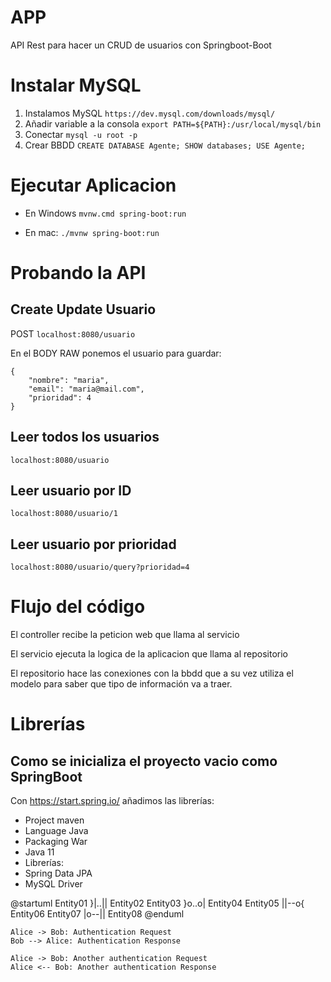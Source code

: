 # APP
API Rest para hacer un CRUD de usuarios con Springboot-Boot

# Instalar MySQL
1. Instalamos MySQL `https://dev.mysql.com/downloads/mysql/`
2. Añadir variable a la consola `export PATH=${PATH}:/usr/local/mysql/bin`
3. Conectar `mysql -u root -p` 
4. Crear BBDD `CREATE DATABASE Agente; SHOW databases; USE Agente;`

# Ejecutar Aplicacion
- En Windows `mvnw.cmd spring-boot:run`

- En mac: `./mvnw spring-boot:run`

# Probando la API

## Create Update Usuario 
POST `localhost:8080/usuario`

En el BODY RAW ponemos el usuario para guardar:
```
{
    "nombre": "maria",
    "email": "maria@mail.com",
    "prioridad": 4
}
```

## Leer todos los usuarios
`localhost:8080/usuario`

## Leer usuario por ID
`localhost:8080/usuario/1`

## Leer usuario por prioridad
`localhost:8080/usuario/query?prioridad=4`

# Flujo del código
El controller recibe la peticion web que llama al servicio

El servicio ejecuta la logica de la aplicacion que llama al repositorio

El repositorio hace las conexiones con la bbdd 
que a su vez utiliza el modelo para saber que tipo de información va a traer.

# Librerías 
## Como se inicializa el proyecto vacio como SpringBoot 
Con https://start.spring.io/ añadimos las librerías:
- Project maven
- Language Java
- Packaging War
- Java 11
- Librerías:
 - Spring Data JPA
 - MySQL Driver


@startuml
Entity01 }|..|| Entity02
Entity03 }o..o| Entity04
Entity05 ||--o{ Entity06
Entity07 |o--|| Entity08
@enduml


```plantuml
Alice -> Bob: Authentication Request
Bob --> Alice: Authentication Response
   
Alice -> Bob: Another authentication Request
Alice <-- Bob: Another authentication Response
```

